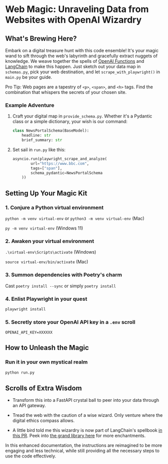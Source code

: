 # Web Magic: Unraveling Data from Websites with OpenAI Wizardry

## What's Brewing Here?

Embark on a digital treasure hunt with this code ensemble! It's your magic wand to sift through the web's labyrinth and gracefully extract nuggets of knowledge. We weave together the spells of [OpenAI Functions](https://openai.com/blog/function-calling-and-other-api-updates) and [LangChain](https://python.langchain.com/docs/get_started/introduction) to make this happen. Just sketch out your data map in `schemas.py`, pick your web destination, and let `scrape_with_playwright()` in `main.py` be your guide.

Pro Tip: Web pages are a tapestry of `<p>`, `<span>`, and `<h>` tags. Find the combination that whispers the secrets of your chosen site.

### Example Adventure

1. Craft your digital map in `provide_schema.py`. Whether it's a Pydantic class or a simple dictionary, your wish is our command:

   ```python
   class NewsPortalSchema(BaseModel):
       headline: str
       brief_summary: str
   ```

2. Set sail in `run.py` like this:

   ```python
   asyncio.run(playwright_scrape_and_analyze(
           url="https://www.bbc.com",
           tags=["span"],
           schema_pydantic=NewsPortalSchema
       ))
   ```

## Setting Up Your Magic Kit

### 1. Conjure a Python virtual environment

`python -m venv virtual-env` or `python3 -m venv virtual-env` (Mac)

`py -m venv virtual-env` (Windows 11)

### 2. Awaken your virtual environment

`.\virtual-env\Scripts\activate` (Windows)

`source virtual-env/bin/activate` (Mac)

### 3. Summon dependencies with Poetry's charm

Cast `poetry install --sync` or simply `poetry install`

### 4. Enlist Playwright in your quest

```bash
playwright install
```

### 5. Secretly store your OpenAI API key in a `.env` scroll

```text
OPENAI_API_KEY=XXXXXX
```

## How to Unleash the Magic

### Run it in your own mystical realm

```bash
python run.py
```

## Scrolls of Extra Wisdom

- Transform this into a FastAPI crystal ball to peer into your data through an API gateway.

- Tread the web with the caution of a wise wizard. Only venture where the digital ethics compass allows.

- A little bird told me this wizardry is now part of LangChain's spellbook [in this PR](https://github.com/langchain-ai/langchain/pull/8732). Peek into [the grand library here](https://python.langchain.com/docs/use_cases/web_scraping#quickstart) for more enchantments.

In this enhanced documentation, the instructions are reimagined to be more engaging and less technical, while still providing all the necessary steps to use the code effectively.